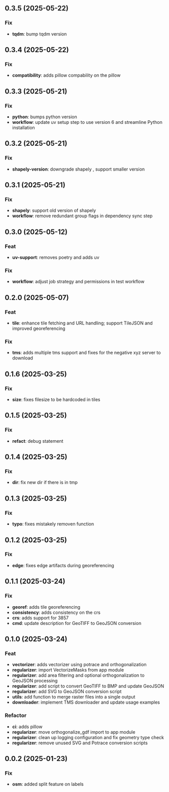 ## 0.3.5 (2025-05-22)

### Fix

- **tqdm**: bump tqdm version

## 0.3.4 (2025-05-22)

### Fix

- **compatibility**: adds pillow compability on the pillow

## 0.3.3 (2025-05-21)

### Fix

- **python**: bumps python version
- **workflow**: update uv setup step to use version 6 and streamline Python installation

## 0.3.2 (2025-05-21)

### Fix

- **shapely-version**: downgrade shapely , support smaller version

## 0.3.1 (2025-05-21)

### Fix

- **shapely**: support old version of shapely
- **workflow**: remove redundant group flags in dependency sync step

## 0.3.0 (2025-05-12)

### Feat

- **uv-support**: removes poetry and adds uv

### Fix

- **workflow**: adjust job strategy and permissions in test workflow

## 0.2.0 (2025-05-07)

### Feat

- **tile**: enhance tile fetching and URL handling; support TileJSON and improved georeferencing

### Fix

- **tms**: adds multiple tms support and fixes for the negative xyz server to download

## 0.1.6 (2025-03-25)

### Fix

- **size**: fixes filesize to be hardcoded in tiles

## 0.1.5 (2025-03-25)

### Fix

- **refact**: debug statement

## 0.1.4 (2025-03-25)

### Fix

- **dir**: fix new dir if there is in tmp

## 0.1.3 (2025-03-25)

### Fix

- **typo**: fixes mistakely removen function

## 0.1.2 (2025-03-25)

### Fix

- **edge**: fixes edge artifacts during georeferencing

## 0.1.1 (2025-03-24)

### Fix

- **georef**: adds tile georeferencing
- **consistency**: adds consistency on the crs
- **crs**: adds support for 3857
- **cmd**: update description for GeoTIFF to GeoJSON conversion

## 0.1.0 (2025-03-24)

### Feat

- **vectorizer**: adds vectorizer using potrace and orthogonalization
- **regularizer**: import VectorizeMasks from app module
- **regularizer**: add area filtering and optional orthogonalization to GeoJSON processing
- **regularizer**: add script to convert GeoTIFF to BMP and update GeoJSON
- **regularizer**: add SVG to GeoJSON conversion script
- **utils**: add function to merge raster files into a single output
- **downloader**: implement TMS downloader and update usage examples

### Refactor

- **ci**: adds pillow
- **regularizer**: move orthogonalize_gdf import to app module
- **regularizer**: clean up logging configuration and fix geometry type check
- **regularizer**: remove unused SVG and Potrace conversion scripts

## 0.0.2 (2025-01-23)

### Fix

- **osm**: added split feature on labels
